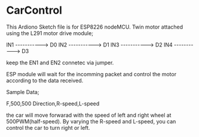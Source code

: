 # CarControl

This Ardiono Sketch file is for ESP8226 nodeMCU.
Twin motor attached using the L291 motor drive module;

IN1 -----------> D0
IN2 -----------> D1
IN3 -----------> D2
IN4 -----------> D3

keep the EN1 and EN2 connetec via jumper.


ESP module will wait for the incomming packet and control the motor according to the data received.

Sample Data;

F,500,500
Direction,R-speed,L-speed

the car will move forwarad with the speed of left and right wheel at 500PWM(half-speed).
By varying the R-speed and L-speed, you can control the car to turn right or left.
